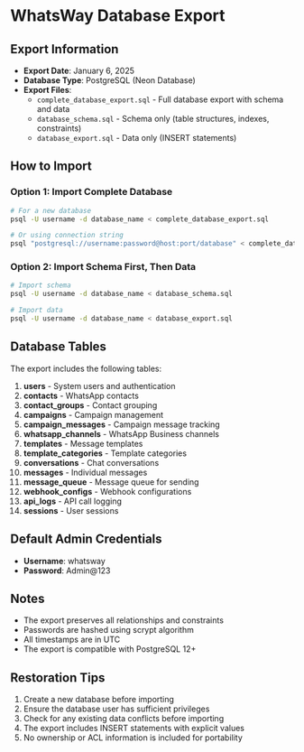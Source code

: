 # WhatsWay Database Export

## Export Information
- **Export Date**: January 6, 2025
- **Database Type**: PostgreSQL (Neon Database)
- **Export Files**:
  - `complete_database_export.sql` - Full database export with schema and data
  - `database_schema.sql` - Schema only (table structures, indexes, constraints)
  - `database_export.sql` - Data only (INSERT statements)

## How to Import

### Option 1: Import Complete Database
```bash
# For a new database
psql -U username -d database_name < complete_database_export.sql

# Or using connection string
psql "postgresql://username:password@host:port/database" < complete_database_export.sql
```

### Option 2: Import Schema First, Then Data
```bash
# Import schema
psql -U username -d database_name < database_schema.sql

# Import data
psql -U username -d database_name < database_export.sql
```

## Database Tables

The export includes the following tables:
1. **users** - System users and authentication
2. **contacts** - WhatsApp contacts
3. **contact_groups** - Contact grouping
4. **campaigns** - Campaign management
5. **campaign_messages** - Campaign message tracking
6. **whatsapp_channels** - WhatsApp Business channels
7. **templates** - Message templates
8. **template_categories** - Template categories
9. **conversations** - Chat conversations
10. **messages** - Individual messages
11. **message_queue** - Message queue for sending
12. **webhook_configs** - Webhook configurations
13. **api_logs** - API call logging
14. **sessions** - User sessions

## Default Admin Credentials
- **Username**: whatsway
- **Password**: Admin@123

## Notes
- The export preserves all relationships and constraints
- Passwords are hashed using scrypt algorithm
- All timestamps are in UTC
- The export is compatible with PostgreSQL 12+

## Restoration Tips
1. Create a new database before importing
2. Ensure the database user has sufficient privileges
3. Check for any existing data conflicts before importing
4. The export includes INSERT statements with explicit values
5. No ownership or ACL information is included for portability